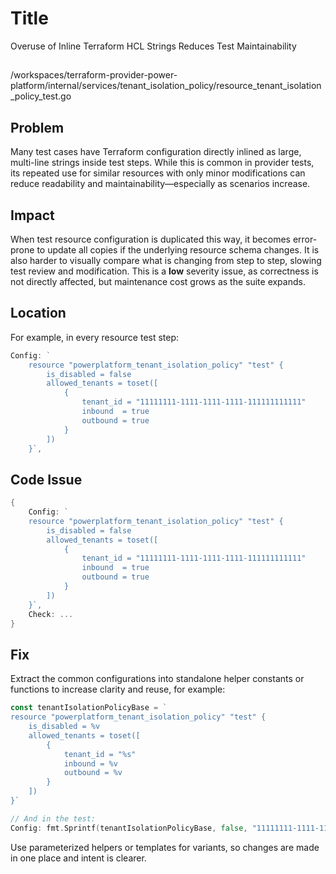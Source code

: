 # Title

Overuse of Inline Terraform HCL Strings Reduces Test Maintainability

##

/workspaces/terraform-provider-power-platform/internal/services/tenant_isolation_policy/resource_tenant_isolation_policy_test.go

## Problem

Many test cases have Terraform configuration directly inlined as large, multi-line strings inside test steps. While this is common in provider tests, its repeated use for similar resources with only minor modifications can reduce readability and maintainability—especially as scenarios increase.

## Impact

When test resource configuration is duplicated this way, it becomes error-prone to update all copies if the underlying resource schema changes. It is also harder to visually compare what is changing from step to step, slowing test review and modification. This is a **low** severity issue, as correctness is not directly affected, but maintenance cost grows as the suite expands.

## Location

For example, in every resource test step:

```go
Config: `
    resource "powerplatform_tenant_isolation_policy" "test" {
        is_disabled = false
        allowed_tenants = toset([
            {
                tenant_id = "11111111-1111-1111-1111-111111111111"
                inbound  = true
                outbound = true
            }
        ])
    }`,
```

## Code Issue

```go
{
    Config: `
    resource "powerplatform_tenant_isolation_policy" "test" {
        is_disabled = false
        allowed_tenants = toset([
            {
                tenant_id = "11111111-1111-1111-1111-111111111111"
                inbound  = true
                outbound = true
            }
        ])
    }`,
    Check: ...
}
```

## Fix

Extract the common configurations into standalone helper constants or functions to increase clarity and reuse, for example:

```go
const tenantIsolationPolicyBase = `
resource "powerplatform_tenant_isolation_policy" "test" {
    is_disabled = %v
    allowed_tenants = toset([
        {
            tenant_id = "%s"
            inbound = %v
            outbound = %v
        }
    ])
}`

// And in the test:
Config: fmt.Sprintf(tenantIsolationPolicyBase, false, "11111111-1111-1111-1111-111111111111", true, true),
```

Use parameterized helpers or templates for variants, so changes are made in one place and intent is clearer.
